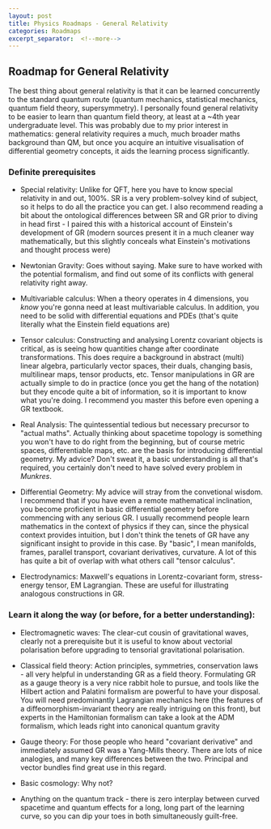 ```yaml
---
layout: post
title: Physics Roadmaps - General Relativity 
categories: Roadmaps
excerpt_separator:  <!--more-->
---
```


##  Roadmap for General Relativity

The best thing about general relativity is that it can be learned concurrently to the standard quantum route (quantum mechanics, statistical mechanics, quantum field theory, supersymmetry). I personally found general relativity to be easier to learn than quantum field theory, at least at a ~4th year undergraduate level. This was probably due to my prior interest in mathematics: general relativity requires a much, much broader maths background than QM, but once you acquire an intuitive visualisation of differential geometry concepts, it aids the learning process significantly.

### Definite prerequisites

- Special relativity: Unlike for QFT, here you have to know special relativity in and out, 100%. SR is a very problem-solvey kind of subject, so it helps to do all the practice you can get. I also recommend reading a bit about the ontological differences between SR and GR prior to diving in head first - I paired this with a historical account of Einstein's development of GR (modern sources present it in a much cleaner way mathematically, but this slightly conceals what Einstein's motivations and thought process were)

- Newtonian Gravity: Goes without saying. Make sure to have worked with the potential formalism, and find out some of its conflicts with general relativity right away.

- Multivariable calculus: When a theory operates in 4 dimensions, you *know* you're gonna need at least multivariable calculus. In addition, you need to be solid with differential equations and PDEs (that's quite literally what the Einstein field equations are)

- Tensor calculus: Constructing and analysing Lorentz covariant objects is critical, as is seeing how quantities change after coordinate transformations. This does require a background in abstract (multi) linear algebra, particularly vector spaces, their duals, changing basis, multilinear maps, tensor products, etc. Tensor manipulations in GR are actually simple to do in practice (once you get the hang of the notation) but they encode quite a bit of information, so it is important to know what you're doing.  I recommend you master this before even opening a GR textbook.

- Real Analysis: The quintessential tedious but necessary precursor to "actual maths". Actually thinking about spacetime topology is something you won't have to do right from the beginning, but of course metric spaces, differentiable maps, etc. are the basis for introducing differential geometry. My advice? Don't sweat it, a basic understanding is all that's required, you certainly don't need to have solved every problem in *Munkres*. 

- Differential Geometry: My advice will stray from the convetional wisdom. I recommend that if you have even a remote mathematical inclination, you become proficient in basic differential geometry before commencing with any serious GR. I usually recommend people learn mathematics in the context of physics if they can, since the physical context provides intuition, but I don't think the tenets of GR have any significant insight to provide in this case. By "basic", I mean manifolds, frames, parallel transport, covariant derivatives, curvature. A lot of this has quite a bit of overlap with what others call "tensor calculus".

- Electrodynamics: Maxwell's equations in Lorentz-covariant form, stress-energy tensor, EM Lagrangian. These are useful for illustrating analogous constructions in GR.

### Learn it along the way (or before, for a better understanding):
- Electromagnetic waves: The clear-cut cousin of gravitational waves, clearly not a prerequisite but it is useful to know about vectorial polarisation before upgrading to tensorial gravitational polarisation.

- Classical field theory: Action principles, symmetries, conservation laws - all very helpful in understanding GR as a field theory. Formulating GR as a gauge theory is a very nice rabbit hole to pursue, and tools like the Hilbert action and Palatini formalism are powerful to have your disposal. You will need predominantly Lagrangian mechanics here (the features of a diffeomorphism-invariant theory are really intriguing on this front), but experts in the Hamiltonian formalism can take a look at the ADM formalism, which leads right into canonical quantum gravity

- Gauge theory: For those people who heard "covariant derivative" and immediately assumed GR was a Yang-Mills theory. There are lots of nice analogies, and many key differences between the two. Principal and vector bundles find great use in this regard.

- Basic cosmology: Why not?

- Anything on the quantum track - there is zero interplay between curved spacetime and quantum effects for a long, long part of the learning curve, so you can dip your toes in both simultaneously guilt-free.
